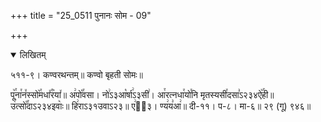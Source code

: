 +++
title = "25_0511 पुनानः सोम - 09"

+++
<details open><summary>लिखितम्</summary>

५११-९। कण्वरथन्तम्॥ कण्वो बृहती सोमः॥

पू꣥꣯ना꣯न꣤स्सो꣥꣯मधा꣤꣯र꣥या꣤॥ अ꣢पो꣡꣯वसा। नो꣢ऽ३आ꣡र्षा꣢ऽ३सी꣢। आ꣯रत्नधा꣯यो꣯नि मृतस्यसी꣯दसा꣣ऽ२३४ऐ꣥꣯ही॥ उ꣢त्सो꣡꣯दाऽ२३४इवाः꣥॥ हि꣢राऽ३१उवाऽ२३॥ ए꣢ऽ᳐३। ण्य꣢य꣣आ꣢॥ दी-११। प-८। मा-६॥ २९ (गू) ९४६॥
</details>